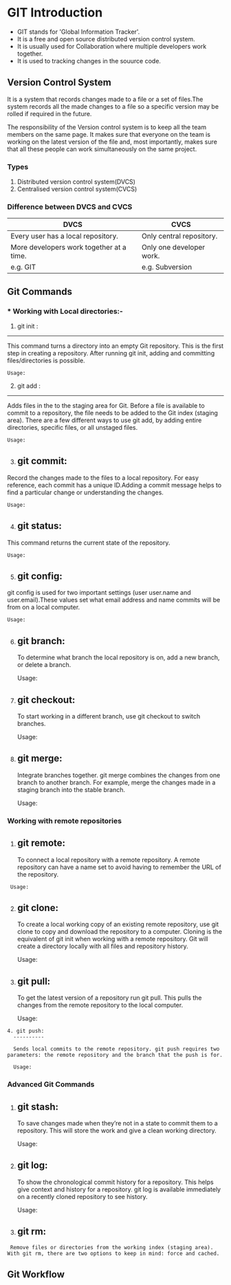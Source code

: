 # **GIT Introduction**

* GIT  stands for 'Global Information Tracker'.
* It is a free and open source distributed version control system.
* It is usually used for Collaboration where multiple developers work together.
* It is used to tracking changes in the souurce code. 

## **Version Control System**
 
  <p>It is a system that records changes made to a file or a set of files.The system records all the made changes to a file so a specific version may be rolled if required in the future.

  The responsibility of the Version control system is to keep all the team members on the same page. It makes sure that everyone on the team is working on the latest version of the file and, most importantly, makes sure that all these people can work simultaneously on the same project.</p>

### **Types**

1. Distributed version control system(DVCS)
2. Centralised version control system(CVCS)

### **Difference between DVCS and CVCS**

|DVCS|CVCS|
|---|-----|
|Every user has a local repository.|Only central repository.|
|More developers work together at a time.|Only  one developer work.|
|e.g. GIT|e.g. Subversion|

## **Git Commands**

### * Working with Local directories:-


  1. git init :
  -----------

  This command turns a directory into an empty Git repository. This is the first step in creating a repository. After running git init, adding and committing files/directories is possible.

    Usage:

  2. git add :
   ----------

  Adds files in the to the staging area for Git. Before a file is available to commit to a repository, the file needs to be added to the Git index (staging area). There are a few different ways to use git add, by adding entire directories, specific files, or all unstaged files.

    Usage:

  3. git commit:
     ------------

  Record the changes made to the files to a local repository. For easy reference, each commit has a unique ID.Adding a commit message helps to find a particular change or understanding the changes.

    Usage: 

  4. git status:
     -----------

  This command returns the current state of the repository.

    Usage: 

  5. git config:
     ------------

   git config is used for two important settings (user user.name and user.email).These values set what email address and name commits will be from on a local computer.
     
    Usage: 
 
  6. git branch:
     ----------

     To determine what branch the local repository is on, add a new branch, or delete a branch.

     Usage:
 
  7. git checkout:
     -----------

     To start working in a different branch, use git checkout to switch branches.

      Usage:

  8. git merge:
     ---------

     Integrate branches together. git merge combines the changes from one branch to another branch. For example, merge the changes made in a staging branch into the stable branch.

     Usage:

### **Working with remote repositories**

   1. git remote:
      -------------

      To connect a local repository with a remote repository. A remote repository can have a name set to avoid having to remember the URL of the repository.

     Usage:

   2. git clone:
      ------------

      To create a local working copy of an existing remote repository, use git clone to copy and download the repository to a computer. Cloning is the equivalent of git init when working with a remote repository. Git will create a directory locally with all files and repository history.

      Usage:

   3. git pull:
      ---------

      To get the latest version of a repository run git pull. This pulls the changes from the remote repository to the local computer.

      Usage:

    4. git push:
      ----------

      Sends local commits to the remote repository. git push requires two parameters: the remote repository and the branch that the push is for.

      Usage:

 ### **Advanced Git Commands**
  
   1. git stash:
      -----------

      To save changes made when they’re not in a state to commit them to a repository. This will store the work and give a clean working directory.

      Usage: 

   2. git log:
       ---------

       To show the chronological commit history for a repository. This helps give context and history for a repository. git log is available immediately on a recently cloned repository to see history.

       Usage:

   3. git rm:
      ---------

     Remove files or directories from the working index (staging area). With git rm, there are two options to keep in mind: force and cached.


## **Git Workflow**